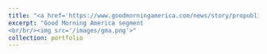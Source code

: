 ```yaml
---
title: "<a href='https://www.goodmorningamerica.com/news/story/propublica-judges-dont-recuse-parties-financial-ties-relatives-111966656' target='_blank'>ProPublica: Judges often don’t recuse themselves when parties have financial ties to their relatives</a>"
excerpt: "Good Morning America segment
<br/br/><img src='/images/gma.png'>"
collection: portfolio
---
```

